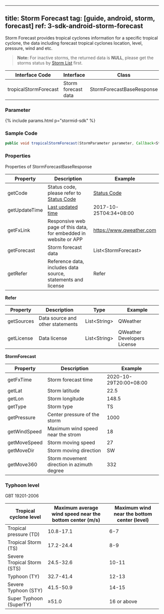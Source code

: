 <!--
 * @Date: 2025-03-06 10:02:06
 * @LastEditors: 韩笑白
 * @LastEditTime: 2025-03-13 14:28:56
 * @FilePath: /dev-site/docs/_en/android-sdk/tropical-cyclone/android-storm-forecast.md
-->
---
title: Storm Forecast
tag: [guide, android, storm, forecast]
ref: 3-sdk-android-storm-forecast
---

Storm Forecast provides tropical cyclones information for a specific tropical cyclone, the data including forecast tropical cyclones location, level, pressure, wind and etc.

> **Note:** For inactive storms, the returned data is **NULL**, please get the storms status by [Storm List](/en/docs/android-sdk/tropical-cyclone/android-storm-list/) first.


| Interface Code| Interface          | Class  |
| -------- | ---------------- | ------- |
| tropicalStormForecast | Storm forecast data  | StormForecastBaseResponse |

### Parameter

{% include params.html p="stormid-sdk" %}

### Sample Code

```java
public void tropicalStormForecast(StormParameter parameter, Callback<StormForecastBaseResponse> callback)
```

### Properties

Properties of StormForecastBaseResponse

| Property            | Description     | Example                    |
| --------------- | -------- | ---------------------- |
| getCode         | Status code, please refer to [Status Code](/en/docs/resource/status-code/) | [Status Code](/docs/resource/status-code/)        |
| getUpdateTime | [Last updated time](/en/docs/resource/glossary/#update-time)  | 2017-10-25T04:34+08:00      |
| getFxLink |Responsive web page of this data, for embedded in website or APP  | https://www.qweather.com |
| getForecast | Storm forecast data | List&lt;StormForecast&gt; |
| getRefer         | Reference data, includes data source, statements and license | Refer  |

**Refer**

| Property | Description  |  Type |  Example  |
| ---------- | ----------- | ------------------ | ------------ |
| getSources | Data source and other statements  | List&lt;String&gt; | QWeather     |
| getLicense | Data license      | List&lt;String&gt; | QWeather Developers License |

**StormForecast**

| Property         | Description                                                                    | Example               |
| ------------ | ----------------------------------------------------- | -------------------- |
| getFxTime      | Storm forecast time                                 | 2020-10-29T20:00+08:00 |
| getLat        | Storm latitude        | 22.5          |
| getLon       | Storm longitude                           |    148.5    |
| getType       | Storm type                        |    TS    |
| getPressure  | Center pressure of the storm                        |  1000 |
| getWindSpeed       | Maximum wind speed near the strom                       |  18    |
| getMoveSpeed       | Storm moving speed                   |   27   |
| getMoveDir       | Storm moving direction                      |    SW    |
| getMove360       | Storm movement direction in azimuth degree          |    332    |

### Typhoon level

GBT 19201-2006

| Tropical cyclone level | Maximum average wind speed near the bottom center (m/s) | Maximum wind near the bottom center (level) |
| ------------------- | ----------------------------- | ------------------------ |
| Tropical pressure (TD) | 10.8-17.1 | 6-7 |
| Tropical Storm (TS) | 17.2-24.4 | 8-9 |
| Severe Tropical Storm (STS) | 24.5-32.6 | 10-11 |
| Typhoon (TY) | 32.7-41.4 | 12-13 |
| Severe Typhoon (STY) | 41.5-50.9 | 14-15 |
| Super Typhoon (SuperTY) | ≥51.0 | 16 or above |
